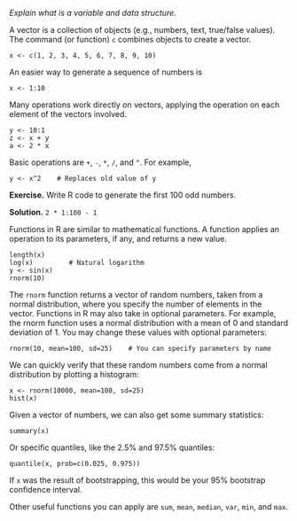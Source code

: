 *Explain what is a variable and data structure.*

A vector is a collection of objects (e.g., numbers, text, true/false values).
The command (or function) `c` combines objects to create a vector.

    x <- c(1, 2, 3, 4, 5, 6, 7, 8, 9, 10)

An easier way to generate a sequence of numbers is

    x <- 1:10

Many operations work directly on vectors, applying the operation on each
element of the vectors involved.

    y <- 10:1
    z <- x + y
    a <- 2 * x

Basic operations are `+`, `-`, `*`, `/`, and `^`. For example,

    y <- x^2    # Replaces old value of y

**Exercise.** Write R code to generate the first 100 odd numbers.

**Solution.** `2 * 1:100 - 1`

Functions in R are similar to mathematical functions. A function applies
an operation to its parameters, if any, and returns a new value.

    length(x)
    log(x)         # Natural logarithm
    y <- sin(x)
    rnorm(10)

The `rnorm` function returns a vector of random numbers, taken from
a normal distribution, where you specify the number of elements in the vector.
Functions in R may also take in optional parameters. For example,
the rnorm function uses a normal distribution with a mean of 0
and standard deviation of 1. You may change these values with optional
parameters:

    rnorm(10, mean=100, sd=25)    # You can specify parameters by name

We can quickly verify that these random numbers come from a normal distribution
by plotting a histogram:

    x <- rnorm(10000, mean=100, sd=25)
    hist(x)

Given a vector of numbers, we can also get some summary statistics:

    summary(x)

Or specific quantiles, like the 2.5% and 97.5% quantiles:

    quantile(x, prob=c(0.025, 0.975))

If `x` was the result of bootstrapping, this would be your 95% bootstrap
confidence interval.

Other useful functions you can apply are `sum`, `mean`, `median`, `var`,
`min`, and `max`.


